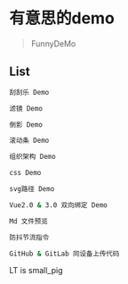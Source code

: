 # 有意思的demo

> FunnyDeMo

## List

``` bash
刮刮乐 Demo

滤镜 Demo

倒影 Demo

滚动条 Demo

组织架构 Demo

css Demo

svg路径 Demo

Vue2.0 & 3.0 双向绑定 Demo

Md 文件预览

防抖节流指令

GitHub & GitLab 同设备上传代码
```

LT is small_pig
